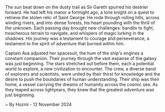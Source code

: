 
The sun beat down on the dusty trail as Sir Gareth spurred his destrier forward.  He had left his manor a fortnight ago, a lone knight on a quest to retrieve the stolen relic of Saint George.  He rode through rolling hills, across winding rivers, and into dense forests, his heart pounding with the thrill of the unknown.  Each passing day brought new challenges: bandits to fight, treacherous terrain to navigate, and whispers of magic lurking in the shadows.  His journey was a testament to courage and perseverance, a testament to the spirit of adventure that burned within him.

Captain Ava adjusted her spacesuit, the hum of the ship's engines a constant companion.  Their journey through the vast expanse of the galaxy was just beginning.  The stars stretched out before them, each a potential world to explore, a new civilization to encounter.  The crew, a diverse band of explorers and scientists, were united by their thirst for knowledge and the desire to push the boundaries of human understanding.  Their ship was their home, a vessel carrying the dreams of humanity across the cosmic sea.  As they leaped across lightyears, they knew that the greatest adventure was just beginning. 

~ By Hozmi - 12 November 2024
